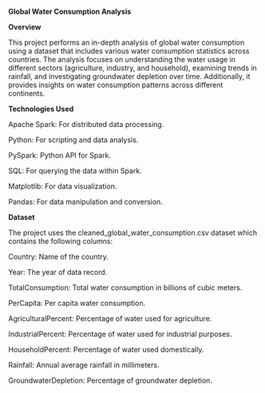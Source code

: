 **Global Water Consumption Analysis**

**Overview**

This project performs an in-depth analysis of global water consumption using a dataset that includes various water consumption statistics across countries. The analysis focuses on understanding the water usage in different sectors (agriculture, industry, and household), examining trends in rainfall, and investigating groundwater depletion over time. Additionally, it provides insights on water consumption patterns across different continents.

**Technologies Used**

Apache Spark: For distributed data processing.

Python: For scripting and data analysis.

PySpark: Python API for Spark.

SQL: For querying the data within Spark.

Matplotlib: For data visualization.

Pandas: For data manipulation and conversion.


**Dataset**

The project uses the cleaned_global_water_consumption.csv dataset which contains the following columns:

Country: Name of the country.

Year: The year of data record.

TotalConsumption: Total water consumption in billions of cubic meters.

PerCapita: Per capita water consumption.

AgriculturalPercent: Percentage of water used for agriculture.

IndustrialPercent: Percentage of water used for industrial purposes.

HouseholdPercent: Percentage of water used domestically.

Rainfall: Annual average rainfall in millimeters.

GroundwaterDepletion: Percentage of groundwater depletion.


